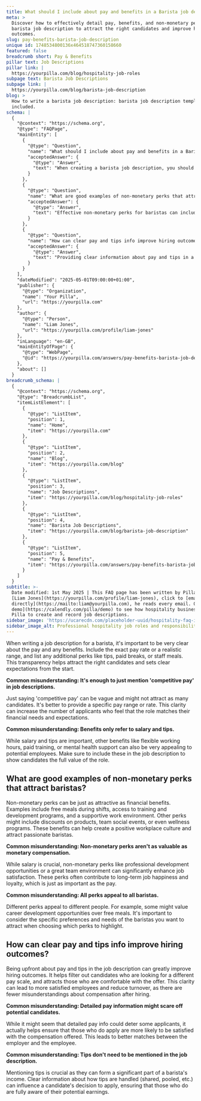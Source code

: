 ```yaml
---
title: What should I include about pay and benefits in a Barista job description?
meta: >
  Discover how to effectively detail pay, benefits, and non-monetary perks in a
  barista job description to attract the right candidates and improve hiring
  outcomes.
slug: pay-benefits-barista-job-description
unique id: 1748534800136x464518747360158660
featured: false
breadcrumb short: Pay & Benefits
pillar text: Job Descriptions
pillar link: |
  https://yourpilla.com/blog/hospitality-job-roles
subpage text: Barista Job Descriptions
subpage link: |
  https://yourpilla.com/blog/barista-job-description
blog: >
  How to write a barista job description: barista job description template
  included.
schema: |
  {
    "@context": "https://schema.org",
    "@type": "FAQPage",
    "mainEntity": [
      {
        "@type": "Question",
        "name": "What should I include about pay and benefits in a Barista job description?",
        "acceptedAnswer": {
          "@type": "Answer",
          "text": "When creating a barista job description, you should clearly outline the pay and benefits. Include specific pay rates or realistic pay ranges, and detail any additional perks such as tips, paid breaks, or meals provided during shifts. Clearly stating these perks can attract suitable candidates and set clear expectations from the start."
        }
      },
      {
        "@type": "Question",
        "name": "What are good examples of non-monetary perks that attract baristas?",
        "acceptedAnswer": {
          "@type": "Answer",
          "text": "Effective non-monetary perks for baristas can include free meals during shifts, access to training and professional development programs, a positive work environment, product discounts, team social events, or wellness programs. These benefits play a crucial role in creating a desirable workplace culture and can be just as valuable as monetary compensation."
        }
      },
      {
        "@type": "Question",
        "name": "How can clear pay and tips info improve hiring outcomes?",
        "acceptedAnswer": {
          "@type": "Answer",
          "text": "Providing clear information about pay and tips in a job description can significantly improve hiring outcomes by attracting candidates comfortable with the financial offer. This transparency helps filter candidates effectively, attracts suitable applicants, and reduces turnover by minimizing misunderstandings about compensation."
        }
      }
    ],
    "dateModified": "2025-05-01T09:00:00+01:00",
    "publisher": {
      "@type": "Organization",
      "name": "Your Pilla",
      "url": "https://yourpilla.com"
    },
    "author": {
      "@type": "Person",
      "name": "Liam Jones",
      "url": "https://yourpilla.com/profile/liam-jones"
    },
    "inLanguage": "en-GB",
    "mainEntityOfPage": {
      "@type": "WebPage",
      "@id": "https://yourpilla.com/answers/pay-benefits-barista-job-description"
    },
    "about": []
  }
breadcrumb_schema: |
  {
    "@context": "https://schema.org",
    "@type": "BreadcrumbList",
    "itemListElement": [
      {
        "@type": "ListItem",
        "position": 1,
        "name": "Home",
        "item": "https://yourpilla.com"
      },
      {
        "@type": "ListItem",
        "position": 2,
        "name": "Blog",
        "item": "https://yourpilla.com/blog"
      },
      {
        "@type": "ListItem",
        "position": 3,
        "name": "Job Descriptions",
        "item": "https://yourpilla.com/blog/hospitality-job-roles"
      },
      {
        "@type": "ListItem",
        "position": 4,
        "name": "Barista Job Descriptions",
        "item": "https://yourpilla.com/blog/barista-job-description"
      },
      {
        "@type": "ListItem",
        "position": 5,
        "name": "Pay & Benefits",
        "item": "https://yourpilla.com/answers/pay-benefits-barista-job-description"
      }
    ]
  }
subtitle: >-
  Date modified: 1st May 2025 | This FAQ page has been written by Pilla Founder,
  [Liam Jones](https://yourpilla.com/profile/liam-jones), click to [email Liam
  directly](https://mailto:liam@yourpilla.com), he reads every email. Or [book a
  demo](https://calendly.com/pilla/demo) to see how hospitality businesses use
  Pilla to create and record job descriptions.
sidebar_image: 'https://ucarecdn.com/placeholder-uuid/hospitality-faq-image.jpg'
sidebar_image_alt: Professional hospitality job roles and responsibilities
---
```

When writing a job description for a barista, it's important to be very clear about the pay and any benefits. Include the exact pay rate or a realistic range, and list any additional perks like tips, paid breaks, or staff meals. This transparency helps attract the right candidates and sets clear expectations from the start.

**Common misunderstanding: It's enough to just mention 'competitive pay' in job descriptions.**

Just saying 'competitive pay' can be vague and might not attract as many candidates. It's better to provide a specific pay range or rate. This clarity can increase the number of applicants who feel that the role matches their financial needs and expectations.

**Common misunderstanding: Benefits only refer to salary and tips.**

While salary and tips are important, other benefits like flexible working hours, paid training, or mental health support can also be very appealing to potential employees. Make sure to include these in the job description to show candidates the full value of the role.

## What are good examples of non-monetary perks that attract baristas?

Non-monetary perks can be just as attractive as financial benefits. Examples include free meals during shifts, access to training and development programs, and a supportive work environment. Other perks might include discounts on products, team social events, or even wellness programs. These benefits can help create a positive workplace culture and attract passionate baristas.

**Common misunderstanding: Non-monetary perks aren't as valuable as monetary compensation.**

While salary is crucial, non-monetary perks like professional development opportunities or a great team environment can significantly enhance job satisfaction. These perks often contribute to long-term job happiness and loyalty, which is just as important as the pay.

**Common misunderstanding: All perks appeal to all baristas.**

Different perks appeal to different people. For example, some might value career development opportunities over free meals. It's important to consider the specific preferences and needs of the baristas you want to attract when choosing which perks to highlight.

## How can clear pay and tips info improve hiring outcomes?

Being upfront about pay and tips in the job description can greatly improve hiring outcomes. It helps filter out candidates who are looking for a different pay scale, and attracts those who are comfortable with the offer. This clarity can lead to more satisfied employees and reduce turnover, as there are fewer misunderstandings about compensation after hiring.

**Common misunderstanding: Detailed pay information might scare off potential candidates.**

While it might seem that detailed pay info could deter some applicants, it actually helps ensure that those who do apply are more likely to be satisfied with the compensation offered. This leads to better matches between the employer and the employee.

**Common misunderstanding: Tips don't need to be mentioned in the job description.**

Mentioning tips is crucial as they can form a significant part of a barista's income. Clear information about how tips are handled (shared, pooled, etc.) can influence a candidate's decision to apply, ensuring that those who do are fully aware of their potential earnings.
